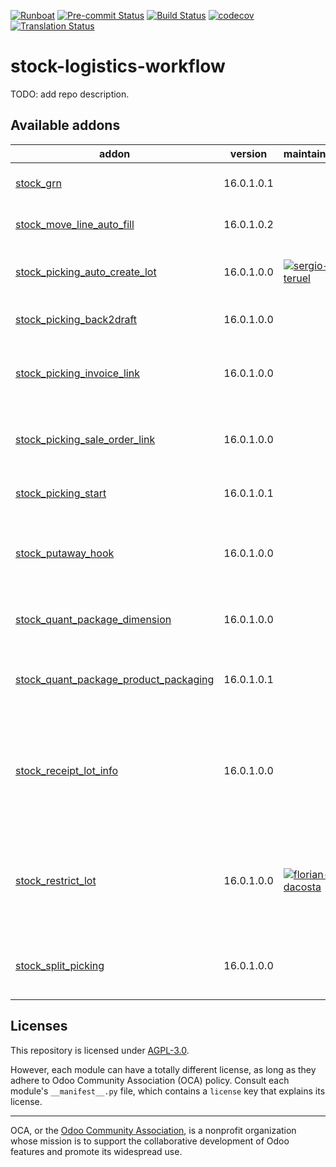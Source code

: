 
[![Runboat](https://img.shields.io/badge/runboat-Try%20me-875A7B.png)](https://runboat.odoo-community.org/builds?repo=OCA/stock-logistics-workflow&target_branch=16.0)
[![Pre-commit Status](https://github.com/OCA/stock-logistics-workflow/actions/workflows/pre-commit.yml/badge.svg?branch=16.0)](https://github.com/OCA/stock-logistics-workflow/actions/workflows/pre-commit.yml?query=branch%3A16.0)
[![Build Status](https://github.com/OCA/stock-logistics-workflow/actions/workflows/test.yml/badge.svg?branch=16.0)](https://github.com/OCA/stock-logistics-workflow/actions/workflows/test.yml?query=branch%3A16.0)
[![codecov](https://codecov.io/gh/OCA/stock-logistics-workflow/branch/16.0/graph/badge.svg)](https://codecov.io/gh/OCA/stock-logistics-workflow)
[![Translation Status](https://translation.odoo-community.org/widgets/stock-logistics-workflow-16-0/-/svg-badge.svg)](https://translation.odoo-community.org/engage/stock-logistics-workflow-16-0/?utm_source=widget)

<!-- /!\ do not modify above this line -->

# stock-logistics-workflow

TODO: add repo description.

<!-- /!\ do not modify below this line -->

<!-- prettier-ignore-start -->

[//]: # (addons)

Available addons
----------------
addon | version | maintainers | summary
--- | --- | --- | ---
[stock_grn](stock_grn/) | 16.0.1.0.1 |  | Goods Received Note
[stock_move_line_auto_fill](stock_move_line_auto_fill/) | 16.0.1.0.2 |  | Stock Move Line auto fill
[stock_picking_auto_create_lot](stock_picking_auto_create_lot/) | 16.0.1.0.0 | [![sergio-teruel](https://github.com/sergio-teruel.png?size=30px)](https://github.com/sergio-teruel) | Auto create lots for incoming pickings
[stock_picking_back2draft](stock_picking_back2draft/) | 16.0.1.0.0 |  | Reopen cancelled pickings
[stock_picking_invoice_link](stock_picking_invoice_link/) | 16.0.1.0.0 |  | Adds link between pickings and invoices
[stock_picking_sale_order_link](stock_picking_sale_order_link/) | 16.0.1.0.0 |  | Link between picking and sale order
[stock_picking_start](stock_picking_start/) | 16.0.1.0.1 |  | Add button to start picking
[stock_putaway_hook](stock_putaway_hook/) | 16.0.1.0.0 |  | Add hooks allowing modules to add more putaway strategies
[stock_quant_package_dimension](stock_quant_package_dimension/) | 16.0.1.0.0 |  | Use dimensions on packages
[stock_quant_package_product_packaging](stock_quant_package_product_packaging/) | 16.0.1.0.1 |  | Use product packagings on packages
[stock_receipt_lot_info](stock_receipt_lot_info/) | 16.0.1.0.0 |  | Be able to introduce more info on lot/serial number while processing a receipt.
[stock_restrict_lot](stock_restrict_lot/) | 16.0.1.0.0 | [![florian-dacosta](https://github.com/florian-dacosta.png?size=30px)](https://github.com/florian-dacosta) | Base module that add back the concept of restrict lot on stock move
[stock_split_picking](stock_split_picking/) | 16.0.1.0.0 |  | Split a picking in two not transferred pickings

[//]: # (end addons)

<!-- prettier-ignore-end -->

## Licenses

This repository is licensed under [AGPL-3.0](LICENSE).

However, each module can have a totally different license, as long as they adhere to Odoo Community Association (OCA)
policy. Consult each module's `__manifest__.py` file, which contains a `license` key
that explains its license.

----
OCA, or the [Odoo Community Association](http://odoo-community.org/), is a nonprofit
organization whose mission is to support the collaborative development of Odoo features
and promote its widespread use.

